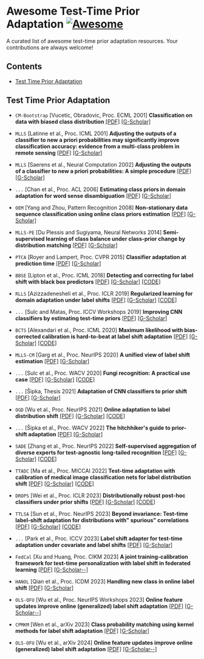 # Awesome Test-Time Prior Adaptation [![Awesome](https://awesome.re/badge.svg)](https://awesome.re)

A curated list of awesome test-time prior adaptation resources. Your contributions are always welcome!

## Contents
- [Test Time Prior Adaptation](#Test-Time-Prior-Adaptation)

## Test Time Prior Adaptation
- `CM-Bootstrap` [Vucetic, Obradovic, Proc. ECML 2001] **Classification on data with biased class distribution** [[PDF]](https://link.springer.com/chapter/10.1007/3-540-44795-4_45) [[G-Scholar]](https://scholar.google.com/scholar?cluster=16694289489916650939&hl=en)

- `MLLS` [Latinne et al., Proc. ICML 2001] **Adjusting the outputs of a classifier to new a priori probabilities may significantly improve classification accuracy: evidence from a multi-class problem in remote sensing** [[PDF]](https://citeseerx.ist.psu.edu/document?repid=rep1&type=pdf&doi=34da616d9a2d89145c50014daf126c92dea7ae05) [[G-Scholar]](https://scholar.google.com/scholar?cluster=15362966087001589057&hl=en)

- `MLLS` [Saerens et al., Neural Computation 2002] **Adjusting the outputs of a classifier to new a priori probabilities: A simple procedure** [[PDF]](https://ieeexplore.ieee.org/abstract/document/6789744) [[G-Scholar]](https://scholar.google.com/scholar?cluster=13747799046419401124&hl=en)

- `...` [Chan et al., Proc. ACL 2006] **Estimating class priors in domain adaptation for word sense disambiguation** [[PDF]](https://aclanthology.org/P06-1012.pdf) [[G-Scholar]](https://scholar.google.com/scholar?cluster=8732221711619958103&hl=en)

- `OEM` [Yang and Zhou, Pattern Recognition 2008] **Non-stationary data sequence classification using online class priors estimation** [[PDF]](https://www.sciencedirect.com/science/article/pii/S0031320308000691) [[G-Scholar]](https://scholar.google.com/scholar?cluster=17949957392713824727&hl=en)

- `MLLS-PE` [Du Plessis and Sugiyama, Neural Networks 2014] **Semi-supervised learning of class balance under class-prior change by distribution matching** [[PDF]](https://www.sciencedirect.com/science/article/pii/S0893608013002748) [[G-Scholar]](https://scholar.google.com/scholar?cluster=9449747312939146788&hl=en)

- `PTCA` [Royer and Lampert, Proc. CVPR 2015] **Classifier adaptation at prediction time** [[PDF]](http://openaccess.thecvf.com/content_cvpr_2015/html/Royer_Classifier_Adaptation_at_2015_CVPR_paper.html) [[G-Scholar]](https://scholar.google.com/scholar?cluster=5667534848448966772&hl=en)

- `BBSE` [Lipton et al., Proc. ICML 2018] **Detecting and correcting for label shift with black box predictors** [[PDF]](https://proceedings.mlr.press/v80/lipton18a.html) [[G-Scholar]](https://scholar.google.com/scholar?cluster=11186647129267032175&hl=en) [[CODE]](https://github.com/zackchase/label_shift)

- `RLLS` [Azizzadenesheli et al., Proc. ICLR 2019] **Regularized learning for domain adaptation under label shifts** [[PDF]](https://openreview.net/forum?id=rJl0r3R9KX) [[G-Scholar]](https://scholar.google.com/scholar?cluster=9783659999001427739&hl=en) [[CODE]](https://github.com/Angie-Liu/labelshift)

- `...` [Sulc and Matas, Proc. ICCV Workshops 2019] **Improving CNN classifiers by estimating test-time priors** [[PDF]](http://openaccess.thecvf.com/content_ICCVW_2019/html/TASK-CV/Sulc_Improving_CNN_Classifiers_by_Estimating_Test-Time_Priors_ICCVW_2019_paper.html) [[G-Scholar]](https://scholar.google.com/scholar?cluster=6481820869363471798&hl=en)

- `BCTS` [Alexandari et al., Proc. ICML 2020] **Maximum likelihood with bias-corrected calibration is hard-to-beat at label shift adaptation** [[PDF]](http://proceedings.mlr.press/v119/alexandari20a.html) [[G-Scholar]](https://scholar.google.com/scholar?cluster=13358965669427204689&hl=en) [[CODE]](https://github.com/kundajelab/labelshiftexperiments)

- `MLLS-CM` [Garg et al., Proc. NeurIPS 2020] **A unified view of label shift estimation** [[PDF]](https://proceedings.neurips.cc/paper/2020/hash/219e052492f4008818b8adb6366c7ed6-Abstract.html) [[G-Scholar]](https://scholar.google.com/scholar?cluster=4011448638406556104&hl=en)

- `...` [Sulc et al., Proc. WACV 2020] **Fungi recognition: A practical use case** [[PDF]](https://openaccess.thecvf.com/content_WACV_2020/html/Sulc_Fungi_Recognition_A_Practical_Use_Case_WACV_2020_paper.html) [[G-Scholar]](https://scholar.google.com/scholar?cluster=3832232065045538195&hl=en) [[CODE]](https://github.com/sulc/fungi-recognition)

- `...` [Šipka, Thesis 2021] **Adaptation of CNN classifiers to prior shift** [[PDF]](https://www.academia.edu/download/79399428/F3-DP-2021-Sipka-Tomas-Diploma_thesis.pdf) [[G-Scholar]](https://scholar.google.com/scholar?cluster=17951281919983908413&hl=en)

- `OGD` [Wu et al., Proc. NeurIPS 2021] **Online adaptation to label distribution shift** [[PDF]](https://proceedings.neurips.cc/paper/2021/hash/5e6bd7a6970cd4325e587f02667f7f73-Abstract.html) [[G-Scholar]](https://scholar.google.com/scholar?cluster=1753588004233914674&hl=en) [[CODE]](https://github.com/wrh14/online_adaption_to_label_distribution_shift)

- `...` [Šipka et al., Proc. WACV 2022] **The hitchhiker's guide to prior-shift adaptation** [[PDF]](http://openaccess.thecvf.com/content/WACV2022/html/Sipka_The_Hitchhikers_Guide_to_Prior-Shift_Adaptation_WACV_2022_paper.html) [[G-Scholar]](https://scholar.google.com/scholar?cluster=17936670814133771054&hl=en) 

- `SADE` [Zhang et al., Proc. NeurIPS 2022] **Self-supervised aggregation of diverse experts for test-agnostic long-tailed recognition** [[PDF]](https://openreview.net/forum?id=m7CmxlpHTiu) [[G-Scholar]](https://scholar.google.com/scholar?cluster=16295847624184830192&hl=en) [[CODE]](https://github.com/vanint/sade-agnosticlt)

- `TTADC` [Ma et al., Proc. MICCAI 2022] **Test-time adaptation with calibration of medical image classification nets for label distribution shift** [[PDF]](https://arxiv.org/abs/2207.00769) [[G-Scholar]](https://scholar.google.com/scholar?cluster=7982883573733677737&hl=en) [[CODE]](https://github.com/med-air/TTADC)

- `DROPS` [Wei et al., Proc. ICLR 2023] **Distributionally robust post-hoc classifiers under prior shifts** [[PDF]](https://arxiv.org/abs/2309.08825) [[G-Scholar]](https://scholar.google.com/scholar?cluster=10995720941474911018&hl=en) [[CODE]](https://github.com/weijiaheng/Drops)

- `TTLSA` [Sun et al., Proc. NeurIPS 2023] **Beyond invariance: Test-time label-shift adaptation for distributions with" spurious" correlations** [[PDF]](https://arxiv.org/abs/2211.15646) [[G-Scholar]](https://scholar.google.com/scholar?cluster=8297779371205142813&hl=en) [[CODE]](https://github.com/nalzok/test-time-label-shift)

- `...` [Park et al., Proc. ICCV 2023] **Label shift adapter for test-time adaptation under covariate and label shifts** [[PDF]](https://arxiv.org/abs/2308.08810) [[G-Scholar]](https://scholar.google.com/scholar?cluster=6476921383522013928&hl=en)

- `FedCal` [Xu and Huang, Proc. CIKM 2023] **A joint training-calibration framework for test-time personalization with label shift in federated learning** [[PDF]](https://dl.acm.org/doi/abs/10.1145/3583780.3615173) [[G-Scholar--]]()

- `HANOL` [Qian et al., Proc. ICDM 2023] **Handling new class in online label shift** [[PDF]](https://www.lamda.nju.edu.cn/qianyy/paper/ICDM23_NOLS.pdf) [[G-Scholar]](https://scholar.google.com/scholar?cluster=17197916004384917829&hl=en)

- `OLS-OFU` [Wu et al., Proc. NeurIPS Workshops 2023] **Online feature updates improve online (generalized) label shift adaptation** [[PDF]](https://sslneurips23.github.io/paper_pdfs/paper_54.pdf) [[G-Scholar--]]()

- `CPMKM` [Wen et al., arXiv 2023] **Class probability matching using kernel methods for
label shift adaptation** [[PDF]](https://arxiv.org/abs/2312.07282) [[G-Scholar]](https://scholar.google.com/scholar?cluster=11916720703831072905&hl=en)

- `OLS-OFU` [Wu et al., arXiv 2024] **Online feature updates improve online (generalized) label shift adaptation** [[PDF]](https://arxiv.org/abs/2402.03545) [[G-Scholar--]]()